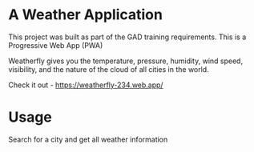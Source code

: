 # A Weather Application
This project was built as part of the GAD training requirements. This is a Progressive Web App (PWA)

Weatherfly gives you the temperature, pressure, humidity, wind speed, visibility, and the nature of the cloud of all cities in the world.

Check it out - https://weatherfly-234.web.app/

# Usage
Search for a city and get all weather information
